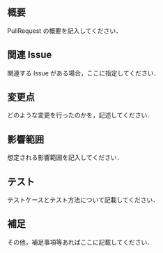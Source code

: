 ## 概要

PullRequest の概要を記入してください．

## 関連 Issue

関連する Issue がある場合，ここに指定してください．

## 変更点

どのような変更を行ったのかを，記述してください．

## 影響範囲

想定される影響範囲を記入してください．

## テスト

テストケースとテスト方法について記載してください．

## 補足

その他，補足事項等あればここに記載してください．
